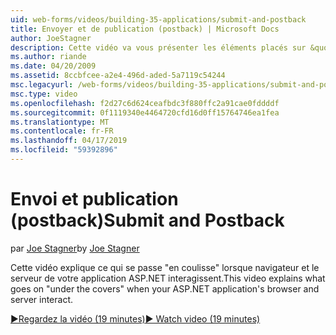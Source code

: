 ```yaml
---
uid: web-forms/videos/building-35-applications/submit-and-postback
title: Envoyer et de publication (postback) | Microsoft Docs
author: JoeStagner
description: Cette vidéo va vous présenter les éléments placés sur &quot;en coulisse&quot; lorsque navigateur et le serveur de votre application ASP.NET interagissent.
ms.author: riande
ms.date: 04/20/2009
ms.assetid: 8ccbfcee-a2e4-496d-aded-5a7119c54244
msc.legacyurl: /web-forms/videos/building-35-applications/submit-and-postback
msc.type: video
ms.openlocfilehash: f2d27c6d624ceafbdc3f880ffc2a91cae0fddddf
ms.sourcegitcommit: 0f1119340e4464720cfd16d0ff15764746ea1fea
ms.translationtype: MT
ms.contentlocale: fr-FR
ms.lasthandoff: 04/17/2019
ms.locfileid: "59392896"
---
```

# <a name="submit-and-postback"></a><span data-ttu-id="78109-103">Envoi et publication (postback)</span><span class="sxs-lookup"><span data-stu-id="78109-103">Submit and Postback</span></span>

<span data-ttu-id="78109-104">par [Joe Stagner](https://github.com/JoeStagner)</span><span class="sxs-lookup"><span data-stu-id="78109-104">by [Joe Stagner](https://github.com/JoeStagner)</span></span>

<span data-ttu-id="78109-105">Cette vidéo explique ce qui se passe &quot;en coulisse&quot; lorsque navigateur et le serveur de votre application ASP.NET interagissent.</span><span class="sxs-lookup"><span data-stu-id="78109-105">This video explains what goes on &quot;under the covers&quot; when your ASP.NET application's browser and server interact.</span></span>

[<span data-ttu-id="78109-106">&#9654;Regardez la vidéo (19 minutes)</span><span class="sxs-lookup"><span data-stu-id="78109-106">&#9654; Watch video (19 minutes)</span></span>](https://channel9.msdn.com/Blogs/ASP-NET-Site-Videos/submit-and-postback)
